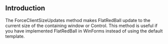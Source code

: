## Introduction

The ForceClientSizeUpdates method makes FlatRedBall update to the current size of the containing window or Control. This method is useful if you have implemented FlatRedBall in WinForms instead of using the default template.
